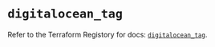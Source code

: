 # `digitalocean_tag`

Refer to the Terraform Registory for docs: [`digitalocean_tag`](https://registry.terraform.io/providers/digitalocean/digitalocean/2.27.1/docs/resources/tag).
